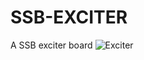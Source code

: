 # SSB-EXCITER
A SSB exciter board
![Exciter](https://github.com/paulh002/VFO-ESP32-Si5351/blob/SSB-EXCITER/exciter1.jpg)
